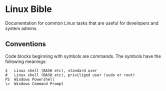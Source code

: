 # Linux Bible
Documentation for common Linux tasks that are useful for developers and system admins.

## Conventions
Code blocks beginning with symbols are commands. The symbols have the following meanings:
```
$	Linux shell (BASH etc), standard user
#	Linux shell (BASH etc), priviliged user (sudo or root)
PS	Windows Powershell
\>	Windows Command Prompt
```